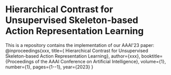 # Hierarchical Contrast for Unsupervised Skeleton-based Action Representation Learning
This is a repository contains the implementation of our AAAI'23 paper:
@inproceedings{xxx,
  title={ Hierarchical Contrast for Unsupervised Skeleton-based Action Representation Learning},
  author={xxx},
  booktitle={Proceedings of the AAAI Conference on Artificial Intelligence},
  volume={1},
  number={1},
  pages={1--1},
  year={2023}
}
